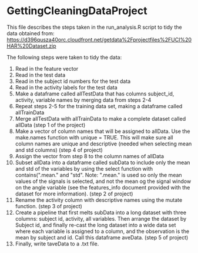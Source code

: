 # GettingCleaningDataProject

This file describes the steps taken in the run_analysis.R script to tidy the data obtained from:
https://d396qusza40orc.cloudfront.net/getdata%2Fprojectfiles%2FUCI%20HAR%20Dataset.zip 

The following steps were taken to tidy the data:

1. Read in the feature vector
2. Read in the test data
3. Read in the subject id numbers for the test data
4. Read in the activity labels for the test data
5. Make a dataframe called allTestData that has columns subject_id, activity, variable names by merging data from steps 2-4
6. Repeat steps 2-5 for the training data set, making a dataframe called allTrainData
7. Merge allTestData with allTrainData to make a complete dataset called allData (step 1 of the project)
8. Make a vector of column names that will be assigned to allData.  Use the make.names function with unique = TRUE.  This will make sure all column names are unique and descriptive (needed when selecting mean and std columns) (step 4 of project)
9. Assign the vector from step 8 to the column names of allData
10. Subset allData into a dataframe called subData to include only the mean and std of the variables by using the select function with contains(".mean." and "std".  Note: ".mean." is used so only the mean values of the signals is selected, and not the mean og the signal window on the angle variable (see the features_info document provided with the dataset for more information).  (step 2 of project)
11. Rename the activity column with descriptive names using the mutate function.  (step 3 of project)
12. Create a pipeline that first melts subData into a long dataset with three columns: subject id, activity, all variables.  Then arrange the dataset by Subject id, and finally re-cast the long dataset into a wide data set where each variable is assigned to a column, and the observation is the mean by subject and id.  Call this dataframe aveData. (step 5 of project)
13. Finally, write taveData to a .txt file.
